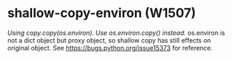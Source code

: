# shallow-copy-environ (W1507)

*Using copy.copy(os.environ). Use os.environ.copy() instead.* os.environ
is not a dict object but proxy object, so shallow copy has still effects
on original object. See <a href="https://bugs.python.org/issue15373"
class="reference external">https://bugs.python.org/issue15373</a> for
reference.
